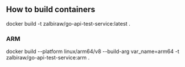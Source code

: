 ## How to build containers

docker build -t zalbiraw/go-api-test-service:latest .

### ARM
docker build --platform linux/arm64/v8 --build-arg var_name=arm64 -t zalbiraw/go-api-test-service:arm .
